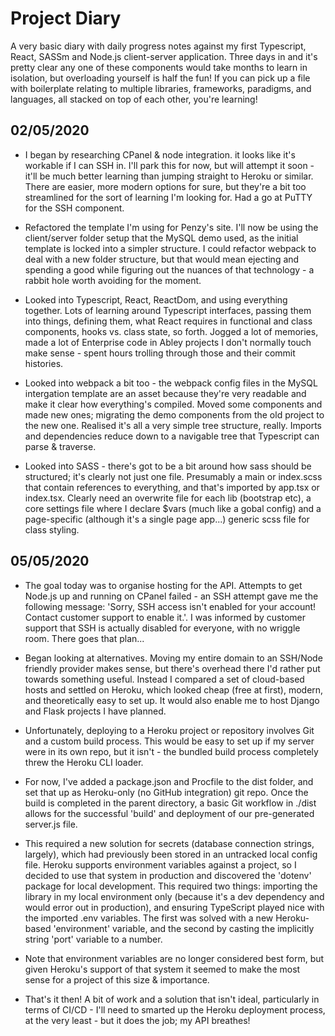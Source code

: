 # Project Diary

A very basic diary with daily progress notes against my first Typescript, React, SASSm and Node.js client-server application. Three days in and it's pretty clear any one of these components would take months to learn in isolation, but overloading yourself is half the fun! If you can pick up a file with boilerplate relating to multiple libraries, frameworks, paradigms, and languages, all stacked on top of each other, you're learning!

## 02/05/2020

* I began by researching CPanel & node integration. it looks like it's workable if I can SSH in. I'll park this for now, but will attempt it soon - it'll be much better learning than jumping straight to Heroku or similar. There are easier, more modern options for sure, but they're a bit too streamlined for the sort of learning I'm looking for. Had a go at PuTTY for the SSH component.

* Refactored the template I'm using for Penzy's site. I'll now be using the client/server folder setup that the MySQL demo used, as the initial template is locked into a simpler structure. I could refactor webpack to deal with a new folder structure, but that would mean ejecting and spending a good while figuring out the nuances of that technology - a rabbit hole worth avoiding for the moment.

* Looked into Typescript, React, ReactDom, and using everything together. Lots of learning around Typescript interfaces, passing them into things, defining them, what React requires in functional and class components, hooks vs. class state, so forth. Jogged a lot of memories, made a lot of Enterprise code in Abley projects I don't normally touch make sense - spent hours trolling through those and their commit histories.

* Looked into webpack a bit too - the webpack config files in the MySQL intergation template are an asset because they're very readable and make it clear how everything's compiled. Moved some components and made new ones; migrating the demo components from the old project to the new one. Realised it's all a very simple tree structure, really. Imports and dependencies reduce down to a navigable tree that Typescript can parse & traverse.

* Looked into SASS - there's got to be a bit around how sass should be structured; it's clearly not just one file. Presumably a main or index.scss that contain references to everything, and that's imported by app.tsx or index.tsx. Clearly need an overwrite file for each lib (bootstrap etc), a core settings file where I declare $vars (much like a gobal config) and a page-specific (although it's a single page app...) generic scss file for class styling.

## 05/05/2020

* The goal today was to organise hosting for the API. Attempts to get Node.js up and running on CPanel failed - an SSH attempt gave me the following message: 'Sorry, SSH access isn't enabled for your account! Contact customer support to enable it.'. I was informed by customer support that SSH is actually disabled for everyone, with no wriggle room. There goes that plan...

* Began looking at alternatives. Moving my entire domain to an SSH/Node friendly provider makes sense, but there's overhead there I'd rather put towards something useful. Instead I compared a set of cloud-based hosts and settled on Heroku, which looked cheap (free at first), modern, and theoretically easy to set up. It would also enable me to host Django and Flask projects I have planned.

* Unfortunately, deploying to a Heroku project or repository involves Git and a custom build process. This would be easy to set up if my server were in its own repo, but it isn't - the bundled build process completely threw the Heroku CLI loader.

* For now, I've added a package.json and Procfile to the dist folder, and set that up as Heroku-only (no GitHub integration) git repo. Once the build is completed in the parent directory, a basic Git workflow in ./dist allows for the successful 'build' and deployment of our pre-generated server.js file.

* This required a new solution for secrets (database connection strings, largely), which had previously been stored in an untracked local config file. Heroku supports environment variables against a project, so I decided to use that system in production and discovered the 'dotenv' package for local development. This required two things: importing the library in my local environment only (because it's a dev dependency and would error out in production), and ensuring TypeScript played nice with the imported .env variables. The first was solved with a new Heroku-based 'environment' variable, and the second by casting the implicitly string 'port' variable to a number.

* Note that environment variables are no longer considered best form, but given Heroku's support of that system it seemed to make the most sense for a project of this size & importance.

* That's it then! A bit of work and a solution that isn't ideal, particularly in terms of CI/CD - I'll need to smarted up the Heroku deployment process, at the very least - but it does the job; my API breathes!

